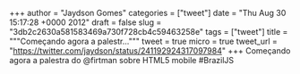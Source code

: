 
+++
author = "Jaydson Gomes"
categories = ["tweet"]
date = "Thu Aug 30 15:17:28 +0000 2012"
draft = false
slug = "3db2c2630a581583469a730f728cb4c59463258e"
tags = ["tweet"]
title = """Começando agora a palestr..."""
tweet = true
micro = true
tweet_url = "https://twitter.com/jaydson/status/241192924317097984"
+++
Começando agora a palestra do @firtman sobre HTML5 mobile #BrazilJS
